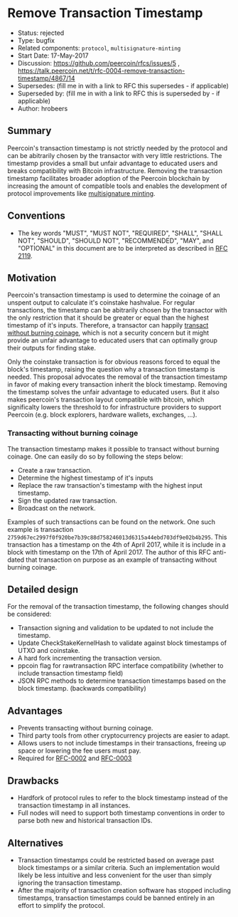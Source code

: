# Remove Transaction Timestamp

- Status: rejected
- Type: bugfix
- Related components: `protocol`, `multisignature-minting`
- Start Date: 17-May-2017
- Discussion: https://github.com/peercoin/rfcs/issues/5 , https://talk.peercoin.net/t/rfc-0004-remove-transaction-timestamp/4867/14
- Supersedes: (fill me in with a link to RFC this supersedes - if applicable)
- Superseded by: (fill me in with a link to RFC this is superseded by - if applicable)
- Author: hrobeers

## Summary

Peercoin's transaction timestamp is not strictly needed by the protocol and can be abitrarily chosen by the transactor with very little restrictions.
The timestamp provides a small but unfair advantage to educated users and breaks compatibility with Bitcoin infrastructure.
Removing the transaction timestamp facilitates broader adoption of the Peercoin blockchain by increasing the amount of compatible tools and enables the development of protocol improvements like [multisignature minting](../0003-multisig-minting/0003-multisig-minting.md).


## Conventions
- The key words "MUST", "MUST NOT", "REQUIRED", "SHALL", "SHALL NOT", "SHOULD", "SHOULD NOT", "RECOMMENDED", "MAY", and "OPTIONAL" in this document are to be interpreted as described in [RFC 2119](http://tools.ietf.org/html/rfc2119).

## Motivation

Peercoin's transaction timestamp is used to determine the coinage of an unspent output to calculate it's coinstake hashvalue.
For regular transactions, the timestamp can be abitrarily chosen by the transactor with the only restriction that it should be greater or equal than the highest timestamp of it's inputs.
Therefore, a transactor can happily [transact without burning coinage](#transacting-without-burning-coinage), which is not a security concern but it might provide an unfair advantage to educated users that can optimally group their outputs for finding stake.

Only the coinstake transaction is for obvious reasons forced to equal the block's timestamp, raising the question why a transaction timestamp is needed.
This proposal advocates the removal of the transaction timestamp in favor of making every transaction inherit the block timestamp.
Removing the timestamp solves the unfair advantage to educated users.
But it also makes peercoin's transaction layout compatible with bitcoin, which significalty lowers the threshold to for infrastructure providers to support Peercoin (e.g. block explorers, hardware wallets, exchanges, ...).

### Transacting without burning coinage

The transaction timestamp makes it possible to transact without burning coinage.
One can easily do so by following the steps below:

- Create a raw transaction.
- Determine the highest timestamp of it's inputs
- Replace the raw transaction's timestamp with the highest input timestamp.
- Sign the updated raw transaction.
- Broadcast on the network.

Examples of such transactions can be found on the network.
One such example is transaction `2759d67ec2997f0f920be7b39c88d758246013d6315a44ebd703df9e02b4b295`.
This transaction has a timestamp on the 4th of April 2017, while it is include in a block with timestamp on the 17th of April 2017.
The author of this RFC anti-dated that transaction on purpose as an example of transacting without burning coinage.

## Detailed design

For the removal of the transaction timestamp, the following changes should be considered:

- Transaction signing and validation to be updated to not include the timestamp.
- Update CheckStakeKernelHash to validate against block timestamps of UTXO and coinstake.
- A hard fork incrementing the transaction version.
- ppcoin flag for rawtransaction RPC interface compatibility (whether to include transaction timestamp field)
- JSON RPC methods to determine transaction timestamps based on the block timestamp. (backwards compatibility)

## Advantages

* Prevents transacting without burning coinage.
* Third party tools from other cryptocurrency projects are easier to adapt.
* Allows users to not include timestamps in their transactions, freeing up space or lowering the fee users must pay.
* Required for [RFC-0002](../0002-split-coinstake-transaction/0002-split-coinstake-transaction.md) and [RFC-0003](../0003-multisig-minting/0003-multisig-minting.md) 

## Drawbacks

* Hardfork of protocol rules to refer to the block timestamp instead of the transaction timestamp in all instances.
* Full nodes will need to support both timestamp conventions in order to parse both new and historical transaction IDs.

## Alternatives

* Transaction timestamps could be restricted based on average past block timestamps or a similar criteria.  Such an implementation would likely be less intuitive and less convenient for the user than simply ignoring the transaction timestamp.
* After the majority of transaction creation software has stopped including timestamps, transaction timestamps could be banned entirely in an effort to simplify the protocol.
